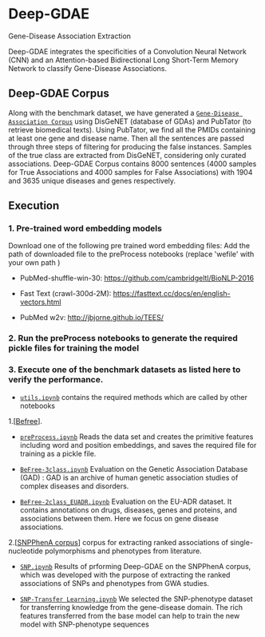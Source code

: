 # Deep-GDAE
Gene-Disease Association Extraction

Deep-GDAE integrates the specificities of a Convolution Neural Network (CNN) and an Attention-based Bidirectional Long Short-Term Memory Network to classify Gene-Disease Associations.
##  Deep-GDAE Corpus
Along with the benchmark dataset, we have generated a [`Gene-Disease Association Corpus`](data/our_corpus) using DisGeNET (database of GDAs) and PubTator (to retrieve biomedical texts).
Using PubTator, we find all the PMIDs containing at least one gene and disease name. Then all the sentences are passed through three steps of filtering for producing the false instances.
Samples of the true class are extracted from DisGeNET, considering only curated associations. Deep-GDAE Corpus contains 8000 sentences (4000 samples for True Associations and 4000 samples for False Associations) with 1904 and 3635 unique diseases  and genes respectively. 


## Execution


### 1. Pre-trained word embedding models
Download one of the following pre trained word embedding files: 
Add the path of downloaded file to the preProcess notebooks (replace 'wefile' with your own path )   
+ PubMed-shuffle-win-30:
https://github.com/cambridgeltl/BioNLP-2016

+ Fast Text (crawl-300d-2M):
https://fasttext.cc/docs/en/english-vectors.html

+ PubMed w2v:
http://jbjorne.github.io/TEES/

### 2. Run the preProcess notebooks to generate the required pickle files for training the model


### 3. Execute one of the benchmark datasets as listed here to verify the performance. 

+ [`utils.ipynb`](utils.ipynb) contains the required methods which are called by other notebooks


1.[[Befree](https://www.ncbi.nlm.nih.gov/pubmed/25886734 "Extraction of relations between genes and diseases from text and large-scale data analysis")].

+ [`preProcess.ipynb`](Befree_GAD/pre_process.ipynb) Reads the data set and creates the primitive features including word and position embeddings, and saves the required file for training as a pickle file.

+ [`BeFree-3class.ipynb`](Befree_GAD/BeFree-3class.ipynb) Evaluation on the Genetic Association Database (GAD) : GAD is an archive of human genetic association studies of complex diseases and disorders. 

+ [`BeFree-2class_EUADR.ipynb`](Befree_EUADR/BeFree-2class_EUADR.ipynb) Evaluation on the EU-ADR dataset. It contains annotations on drugs, diseases, genes and proteins, and associations between them. Here we focus on gene disease associations.  

2.[[SNPPhenA corpus](https://www.ncbi.nlm.nih.gov/pmc/articles/PMC5383945/ "corpus for extracting ranked associations of single-nucleotide polymorphisms and phenotypes from literature")] corpus for extracting ranked associations of single-nucleotide polymorphisms and phenotypes from literature. 

+ [`SNP.ipynb`](SNP_allCandidates/SNP-allCandidates.ipynb) Results of prforming Deep-GDAE on the SNPPhenA corpus, which was developed with the purpose of extracting the ranked associations of SNPs and phenotypes from GWA studies.


+ [`SNP-Transfer Learning.ipynb`](SNP_transfer_learning/SNP-transfer.ipynb) We selected the SNP-phenotype dataset for transferring knowledge from the gene-disease domain. The rich features transferred from the base model can help to train the new model with SNP-phenotype sequences
